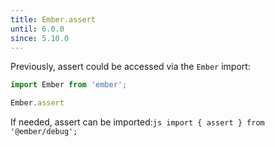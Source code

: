 ```yaml
---
title: Ember.assert
until: 6.0.0
since: 5.10.0
---
```



Previously, assert could be accessed via the `Ember` import:
```js
import Ember from 'ember';

Ember.assert
```

 If needed, assert can be imported:```js
import { assert } from '@ember/debug';```
